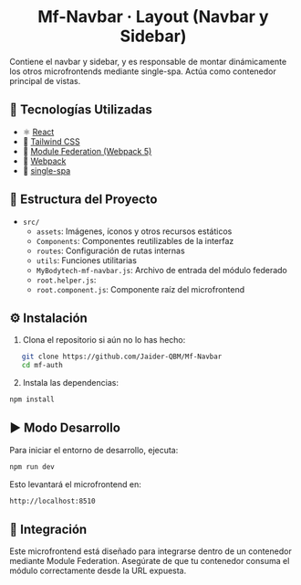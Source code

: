 <h1 align="center">Mf-Navbar · Layout (Navbar y Sidebar)</h1>

Contiene el navbar y sidebar, y es responsable de montar dinámicamente los otros microfrontends mediante single-spa. Actúa como contenedor principal de vistas.


## 🚀 Tecnologías Utilizadas

- ⚛️ [React](https://react.dev/)
- 🌈 [Tailwind CSS](https://tailwindcss.com/)
- 🧱 [Module Federation (Webpack 5)](https://webpack.js.org/concepts/module-federation/)
- 🔧 [Webpack](https://webpack.js.org/)
- 🧩 [single-spa](https://single-spa.js.org/)

## 📁 Estructura del Proyecto

- `src/`
  - `assets`: Imágenes, íconos y otros recursos estáticos
  - `Components`: Componentes reutilizables de la interfaz
  - `routes`: Configuración de rutas internas
  - `utils`: Funciones utilitarias
  - `MyBodytech-mf-navbar.js`: Archivo de entrada del módulo federado
  - `root.helper.js`: 
  - `root.component.js`: Componente raíz del microfrontend
 
## ⚙️ Instalación 

1. Clona el repositorio si aún no lo has hecho:

   
```bash
   git clone https://github.com/Jaider-QBM/Mf-Navbar
   cd mf-auth
```
2. Instala las dependencias:
    
```bash
npm install
```
## ▶️ Modo Desarrollo

Para iniciar el entorno de desarrollo, ejecuta:
  
```bash
npm run dev
```
Esto levantará el microfrontend en:
 
```bash
http://localhost:8510
```

## 🧩 Integración

Este microfrontend está diseñado para integrarse dentro de un contenedor mediante Module Federation. Asegúrate de que tu contenedor consuma el módulo correctamente desde la URL expuesta.
